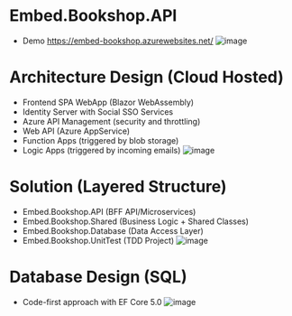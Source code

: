# Embed.Bookshop.API 
* Demo https://embed-bookshop.azurewebsites.net/
![image](https://user-images.githubusercontent.com/43414651/123507736-acaa8d00-d69d-11eb-9116-b4bc138fc0b7.png)


# Architecture Design (Cloud Hosted)
* Frontend SPA WebApp (Blazor WebAssembly)
* Identity Server with Social SSO Services
* Azure API Management (security and throttling)
* Web API (Azure AppService)
* Function Apps (triggered by blob storage)
* Logic Apps (triggered by incoming emails)
![image](https://user-images.githubusercontent.com/43414651/123509612-0c5a6580-d6a9-11eb-8420-e5007ab936d8.png)


# Solution (Layered Structure)
* Embed.Bookshop.API (BFF API/Microservices)
* Embed.Bookshop.Shared (Business Logic + Shared Classes)
* Embed.Bookshop.Database (Data Access Layer)
* Embed.Bookshop.UnitTest (TDD Project)
![image](https://user-images.githubusercontent.com/43414651/123507201-c696a080-d69a-11eb-92de-79d7dd7402a0.png)


# Database Design (SQL)
* Code-first approach with EF Core 5.0
![image](https://user-images.githubusercontent.com/43414651/123507251-03629780-d69b-11eb-96c6-9ca3c008b66e.png)


